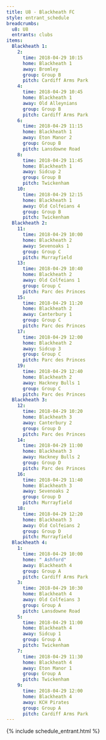 ```yaml
---
title: U8 - Blackheath FC
style: entrant_schedule
breadcrumbs:
  u8: U8
  entrants: clubs
items:
  Blackheath 1:
    2:
      time: 2018-04-29 10:15
      home: Blackheath 1
      away: Bromley
      group: Group B
      pitch: Cardiff Arms Park
    4:
      time: 2018-04-29 10:45
      home: Blackheath 1
      away: Old Alleynians
      group: Group B
      pitch: Cardiff Arms Park
    6:
      time: 2018-04-29 11:15
      home: Blackheath 1
      away: Eton Manor 2
      group: Group B
      pitch: Lansdowne Road
    8:
      time: 2018-04-29 11:45
      home: Blackheath 1
      away: Sidcup 2
      group: Group B
      pitch: Twickenham
    10:
      time: 2018-04-29 12:15
      home: Blackheath 1
      away: Old Colfeians 4
      group: Group B
      pitch: Twickenham
  Blackheath 2:
    11:
      time: 2018-04-29 10:00
      home: Blackheath 2
      away: Sevenoaks 1
      group: Group C
      pitch: Murrayfield
    13:
      time: 2018-04-29 10:40
      home: Blackheath 2
      away: Old Colfeians 1
      group: Group C
      pitch: Parc des Princes
    15:
      time: 2018-04-29 11:20
      home: Blackheath 2
      away: Canterbury 1
      group: Group C
      pitch: Parc des Princes
    17:
      time: 2018-04-29 12:00
      home: Blackheath 2
      away: Sidcup 3
      group: Group C
      pitch: Parc des Princes
    19:
      time: 2018-04-29 12:40
      home: Blackheath 2
      away: Hackney Bulls 1
      group: Group C
      pitch: Parc des Princes
  Blackheath 3:
    12:
      time: 2018-04-29 10:20
      home: Blackheath 3
      away: Canterbury 2
      group: Group D
      pitch: Parc des Princes
    14:
      time: 2018-04-29 11:00
      home: Blackheath 3
      away: Hackney Bulls 2
      group: Group D
      pitch: Parc des Princes
    16:
      time: 2018-04-29 11:40
      home: Blackheath 3
      away: Sevenoaks 2
      group: Group D
      pitch: Murrayfield
    18:
      time: 2018-04-29 12:20
      home: Blackheath 3
      away: Old Colfeians 2
      group: Group D
      pitch: Murrayfield
  Blackheath 4:
    1:
      time: 2018-04-29 10:00
      home: " Ashford"
      away: Blackheath 4
      group: Group A
      pitch: Cardiff Arms Park
    3:
      time: 2018-04-29 10:30
      home: Blackheath 4
      away: Old Colfeians 3
      group: Group A
      pitch: Lansdowne Road
    5:
      time: 2018-04-29 11:00
      home: Blackheath 4
      away: Sidcup 1
      group: Group A
      pitch: Twickenham
    7:
      time: 2018-04-29 11:30
      home: Blackheath 4
      away: Eton Manor 1
      group: Group A
      pitch: Twickenham
    9:
      time: 2018-04-29 12:00
      home: Blackheath 4
      away: KCH Pirates
      group: Group A
      pitch: Cardiff Arms Park
---
```


{% include schedule_entrant.html %}
